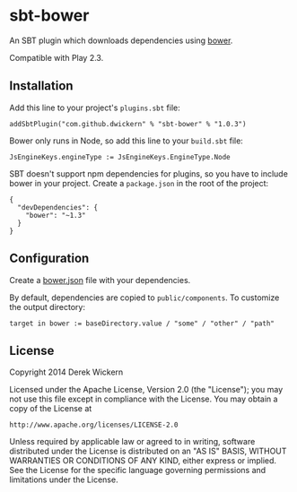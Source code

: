 # sbt-bower

An SBT plugin which downloads dependencies using [bower].

Compatible with Play 2.3.

## Installation

Add this line to your project's `plugins.sbt` file:

    addSbtPlugin("com.github.dwickern" % "sbt-bower" % "1.0.3")

Bower only runs in Node, so add this line to your `build.sbt` file:

    JsEngineKeys.engineType := JsEngineKeys.EngineType.Node

SBT doesn't support npm dependencies for plugins, so you have to include bower in your project. Create a `package.json` in the root of the project:

    {
      "devDependencies": {
        "bower": "~1.3"
      }
    }

## Configuration

Create a [bower.json] file with your dependencies.

By default, dependencies are copied to `public/components`. To customize the output directory:

    target in bower := baseDirectory.value / "some" / "other" / "path"

[bower]: http://bower.io/
[bower.json]: http://bower.io/docs/creating-packages/


## License

Copyright 2014 Derek Wickern

Licensed under the Apache License, Version 2.0 (the "License");
you may not use this file except in compliance with the License.
You may obtain a copy of the License at

    http://www.apache.org/licenses/LICENSE-2.0

Unless required by applicable law or agreed to in writing, software
distributed under the License is distributed on an "AS IS" BASIS,
WITHOUT WARRANTIES OR CONDITIONS OF ANY KIND, either express or implied.
See the License for the specific language governing permissions and
limitations under the License.
